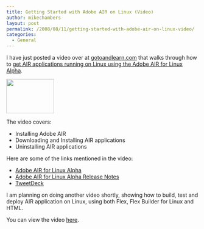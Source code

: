 ```yaml
---
title: Getting Started with Adobe AIR on Linux (Video)
author: mikechambers
layout: post
permalink: /2008/08/11/getting-started-with-adobe-air-on-linux-video/
categories:
  - General
---
```



I have just posted a video over at [gotoandlearn.com][1] that walks through how to [get AIR applications running on Linux using the Adobe AIR for Linux Alpha][1].

[<img width=125 height=90 src="http://www.gotoandlearn.com/thumbs/air\_linux\_setup.gif" border="0" />][1]

The video covers:  
<!--more-->

*   Installing Adobe AIR
*   Downloading and Installing AIR applications
*   Uninstalling AIR applications

Here are some of the links mentioned in the video:

*   [Adobe AIR for Linux Alpha][2]
*   [Adobe AIR for Linux Alpha Release Notes][3]
*   [TweetDeck][4]

I am planning on doing another video shortly, showing how to build, test and deploy AIR application on Linux, using both Flex, Flex Builder for Linux and HTML.

You can view the video [here][1].

 [1]: http://www.gotoandlearn.com/player.php?id=80
 [2]: http://www.adobe.com/go/airlinux
 [3]: http://labs.adobe.com/wiki/index.php/AIR_for_Linux:Release_Notes
 [4]: http://www.tweetdeck.com